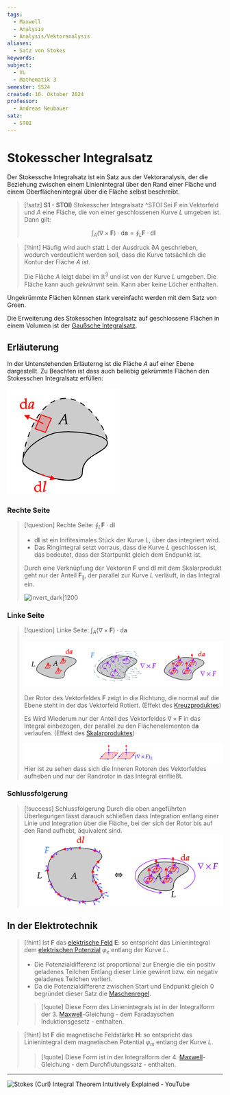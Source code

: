 ```yaml
---
tags:
  - Maxwell
  - Analysis
  - Analysis/Vektoranalysis
aliases:
  - Satz von Stokes
keywords: 
subject:
  - VL
  - Mathematik 3
semester: SS24
created: 10. Oktober 2024
professor:
  - Andreas Neubauer
satz:
  - STOI
---
```

 

# Stokesscher Integralsatz

Der Stokessche Integralsatz ist ein Satz aus der Vektoranalysis, der die Beziehung zwischen einem Linienintegral über den Rand einer Fläche und einem Oberflächenintegral über die Fläche selbst beschreibt.

> [!satz] **S1 - STOI)** Stokesscher Integralsatz ^STOI
> Sei $\boldsymbol{F}$ ein Vektorfeld und $A$ eine Fläche, die von einer geschlossenen Kurve $L$ umgeben ist. Dann gilt:
> 
> $$\int_{A}(\nabla \times \boldsymbol{F}) \cdot \mathrm{d} \boldsymbol{a}=\oint_L \boldsymbol{F} \cdot \mathrm{d} \boldsymbol{l}\tag{STOI}$$

> [!hint]
> Häufig wird auch statt $L$ der Ausdruck $\partial A$ geschrieben, wodurch verdeutlicht werden soll, dass die Kurve tatsächlich die Kontur der Fläche $A$ ist.
> 
> Die Fläche $A$ leigt dabei im $\mathbb{R}^{3}$ und ist von der Kurve $L$ umgeben. Die Fläche kann auch *gekrümmt* sein. Kann aber keine Löcher enthalten.

Ungekrümmte Flächen können stark vereinfacht werden mit dem Satz von Green.

Die Erweiterung des Stokesschen Integralsatz auf geschlossene Flächen in einem Volumen ist der [Gaußsche Integralsatz](Vektoranalysis/Gaußscher%20Integralsatz.md).

## Erläuterung

In der Untenstehenden Erläuterng ist die Fläche $A$ auf einer Ebene dargestellt. Zu Beachten ist dass auch beliebig gekrümmte Flächen den Stokesschen Integralsatz erfüllen:

![invert_dark](../../assets/3dArea.png)

### Rechte Seite

> [!question] Rechte Seite: $\oint_{L} \boldsymbol{F}\cdot \mathrm{d}\boldsymbol{l}$
> 
> - $\mathrm{d} \boldsymbol{l}$ ist ein Inifitesimales Stück der Kurve $L$, über das integriert wird.
> - Das Ringintegral setzt vorraus, dass die Kurve $L$ geschlossen ist, das bedeutet, dass der Startpunkt gleich dem Endpunkt ist.
> 
> Durch eine Verknüpfung der Vektoren $\boldsymbol{F}$ und $\mathrm{d} \boldsymbol{l}$ mit dem Skalarprodukt geht nur der Anteil $\boldsymbol{F}_{\|}$, der parallel zur Kurve $L$ verläuft, in das Integral ein.
> 
> ![invert_dark|1200](../../assets/StokesRechteSeite.svg)
> 

### Linke Seite

> [!question] Linke Seite: $\int_{A}(\nabla \times \boldsymbol{F}) \cdot \mathrm{d} \boldsymbol{a}$
> 
> ![invert_dark](../../assets/StokesLinkeSeite.png)
> 
> Der Rotor des Vektorfeldes $\boldsymbol{F}$ zeigt in die Richtung, die normal auf die Ebene steht in der das Vektorfeld Rotiert. (Effekt des [Kreuzproduktes](Algebra/Kreuzprodukt.md))
> 
> Es Wird Wiederum nur der Anteil des Vektorfeldes $\nabla \times \boldsymbol{F}$ in das Integral einbezogen, der parallel zu den Flächenelementen $\mathrm{d}\boldsymbol{a}$ verlaufen. (Effekt des [Skalarproduktes](Algebra/Skalarprodukt.md)) 
> 
> ![invert_dark](../../assets/Rot.png)
> Hier ist zu sehen dass sich die Inneren Rotoren des Vektorfeldes aufheben und nur der Randrotor in das Integral einfließt.

### Schlussfolgerung

> [!success] Schlussfolgerung
> Durch die oben angeführten Überlegungen lässt darauch schließen dass Integration entlang einer Linie und Integration über die Fläche, bei der sich der Rotor bis auf den Rand aufhebt, äquivalent sind.
> ![invert_dark](../../assets/Stokes.png)

## In der Elektrotechnik

> [!hint] Ist $\boldsymbol{F}$ das [elektrische Feld](../../Elektrotechnik/Elektrisches%20Feld.md) $\boldsymbol{E}$:
> so entspricht das Linienintegral dem [elektrischen Potenzial](../../Elektrotechnik/elektrische%20Spannung.md) $\varphi_{e}$ entlang der Kurve $L$.
>
> - Die Potenzialdifferenz ist proportional zur Energie die ein positiv geladenes Teilchen Entlang dieser Linie gewinnt bzw. ein negativ geladenes Teilchen verliert.
> - Da die Potenzialdifferenz zwischen Start und Endpunkt gleich $0$ begründet dieser Satz die [Maschenregel](../../Elektrotechnik/Kirchhoffsche%20Regeln.md).
> 
> > [!quote] Diese Form des Linienintegrals ist in der Integralform der 3. [Maxwell](../../Elektrotechnik/Maxwell.md)-Gleichung - dem Faradayschen Induktionsgesetz - enthalten.
> 

> [!hint] Ist $\boldsymbol{F}$ die magnetische Feldstärke $\boldsymbol{H}$:
> so entspricht das Linienintegral dem magnetischen Potential $\varphi_{m}$ entlang der Kurve $L$.
> > [!quote] Diese Form ist in der Integralform der 4. [Maxwell](../../Elektrotechnik/Maxwell.md)-Gleichung - dem Durchflutungssatz - enthalten.

---

![Stokes (Curl) Integral Theorem Intuitively Explained - YouTube](https://www.youtube.com/watch?v=gem7PlWezIY)